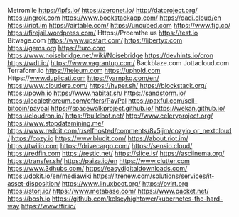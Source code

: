 Metromile
https://ipfs.io/
https://zeronet.io/
http://datproject.org/
https://ngrok.com
https://www.bookstackapp.com/
https://dadi.cloud/en
https://riot.im
https://airtable.com/
https://uncubed.com
https://www.fig.co/ 
https://firejail.wordpress.com/
Https://Proemthe.us
https://test.io
Bitwage.com
https://www.upstart.com/
https://libertyx.com
https://gems.org
https://turo.com
https://www.noisebridge.net/wiki/Noisebridge 
https://devhints.io/cron
https://wdt.io/
https://www.vagrantup.com/
Backblaze.com
Jottacloud.com
Terraform.io
https://heleum.com
https://uphold.com
Https://www.duplicati.com 
https://yarnpkg.com/en/ 
https://www.cloudera.com/
https://hyper.sh/
https://blockstack.org/
https://powh.io
https://www.habitat.sh/
https://sandstorm.io/
https://localethereum.com/offers/PayPal
https://paxful.com/sell-bitcoin/paypal
https://spacewalkproject.github.io/
https://wekan.github.io/
https://cloudron.io/
https://buildbot.net/
http://www.celeryproject.org/
https://www.stopdatamining.me/
https://www.reddit.com/r/selfhosted/comments/8v5jjm/cozyio_or_nextcloud/
https://cozy.io 
https://www.bludit.com/
https://about.riot.im/
https://twilio.com
https://drivecargo.com/
https://sensio.cloud/
https://redfin.com
https://restic.net/
https://slice.is/
https://asciinema.org/
https://transfer.sh/
https://paiza.io/en
https://www.clutter.com
https://www.3dhubs.com/
https://easydigitaldownloads.com/
https://dokit.io/en/mediawiki
https://itrenew.com/solutions/services/it-asset-disposition/
https://www.linuxboot.org/
https://ovirt.org
https://storj.io/
https://www.metabase.com/
https://www.packet.net/
https://bosh.io
https://github.com/kelseyhightower/kubernetes-the-hard-way
https://www.tfir.io/
